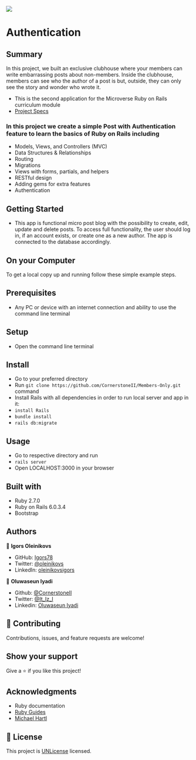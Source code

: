 ![](https://img.shields.io/badge/Microverse-blueviolet)

# Authentication

## Summary

In this project, we built an exclusive clubhouse where your members can write embarrassing posts about non-members. Inside the clubhouse, members can see who the author of a post is but, outside, they can only see the story and wonder who wrote it.

- This is the second application for the Microverse Ruby on Rails curriculum module
- [Project Specs](https://www.theodinproject.com/courses/ruby-on-rails/lessons/authentication)

### In this project we create a simple Post with Authentication feature to learn the basics of Ruby on Rails including

- Models, Views, and Controllers (MVC)
- Data Structures & Relationships
- Routing
- Migrations
- Views with forms, partials, and helpers
- RESTful design
- Adding gems for extra features
- Authentication

## Getting Started

- This app is functional micro post blog with the possibility to create, edit, update and delete posts. To access full functionality, the user should log in, if an account exists, or create one as a new author. The app is connected to the database accordingly.

## On your Computer

To get a local copy up and running follow these simple example steps.

## Prerequisites

- Any PC or device with an internet connection and ability to use the command
  line terminal

## Setup

- Open the command line terminal

## Install

- Go to your preferred directory
- Run `git clone https://github.com/CornerstoneII/Members-Only.git` command
- Install Rails with all dependencies in order to run local server and app in it:
- `install Rails`
- `bundle install`
- `rails db:migrate`

## Usage

- Go to respective directory and run
- `rails server`
- Open LOCALHOST:3000 in your browser

## Built with

- Ruby 2.7.0
- Ruby on Rails 6.0.3.4
- Bootstrap

## Authors

👤 **Igors Oleinikovs**

- GitHub: [Igors78](https://github.com/Igors78)
- Twitter: [@oleinikovs](https://twitter.com/oleinikovs)
- LinkedIn: [oleinikovsigors](https://www.linkedin.com/in/igors-oleinikovs-17a10958/)

👤 **Oluwaseun Iyadi**

- Github: [@CornerstoneII](https://github.com/CornerstoneII)
- Twitter: [@It_Iz_I](https://twitter.com/It_Iz_I)
- Linkedin: [Oluwaseun Iyadi](https://www.linkedin.com/in/oluwaseun-iyadi-773584b4/)

## 🤝 Contributing

Contributions, issues, and feature requests are welcome!

## Show your support

Give a ⭐️ if you like this project!

## Acknowledgments

- Ruby documentation
- [Ruby Guides](https://www.rubyguides.com/)
- [Michael Hartl](https://www.michaelhartl.com/)

## 📝 License

This project is [UNLicense](./LICENSE) licensed.
